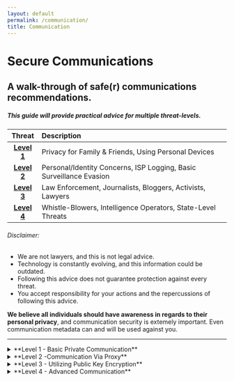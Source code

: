 ```yaml
---
layout: default
permalink: /communication/
title: Communication
---
```

Secure Communications
====================

A walk-through of safe(r) communications recommendations.
--------------------------------------------------

##### This guide will provide practical advice for multiple threat-levels.

| Threat | Description |
|:-------:|:-----------------------------------------------------------|
| **[Level 1](#level1)** |Privacy for Family & Friends, Using Personal Devices|
| **[Level 2](#level2)** |Personal/Identity Concerns, ISP Logging, Basic Surveillance Evasion|
| **[Level 3](#level3)** |Law Enforcement, Journalists, Bloggers, Activists, Lawyers|
| **[Level 4](#level4)** |Whistle-Blowers, Intelligence Operators, State-Level Threats|

###### Disclaimer:

* We are not lawyers, and this is not legal advice.
* Technology is constantly evolving, and this information could be outdated.
* Following this advice does not guarantee protection against every threat.
* You accept responsibility for your actions and the repercussions of following this advice.

**We believe all individuals should have awareness in regards to their personal privacy**, and communication security is extemely important. Even communication metadata can and will be used against you. 


---

<details>
<summary>
**Level 1 - Basic Private Communication**
<a class="anchor" name="level1"></a>
</summary>

Depending on your particular threat level, various issues need to be considered. If you're only needing privacy from family/friends standard information security protocols will be enough to protect you: 

|OpSec Basics:|
|:-------|
|[OpenSourceSec Blog - Strong Password](https://opensourcesec.wordpress.com/2015/12/08/passwords/)|
|[OpenSourceSec Blog - Malware Awarness](https://opensourcesec.wordpress.com/2015/12/15/malware/)|
|[NetP Wiki - Browsing - Level 1]({{ site.baseurl }}/browsing/#level1)|

Anytime security or privacy is needed you should create separate email/messenger accounts specifically for this purpose. If you use a cell phone, laptop or device that offers full disk encryption it should be used, especially with a strong passphrase. A weak or guessable passphrase is useless. 

There are literally thousands of applications and email services for all platforms that offer encrypted/secure communication. Even Apple's default messaging app iMessage uses encryption. Using these services will encrypt your traffic and authenticate the remote connection. Some do this better than others. This will protect you from packet sniffing and ISP/network provider surveillance. 

It should be noted that we may never know what companies have surveillance capabilities built in to their software. State level threats may also utilize zero-day exploits to decrypt captured communications or crack encrypted devices. There are also possibilities for threats to access a device while it is in use and capture keystrokes/screen-shots before anything is encrypted. 

>The EFF does an amazing job comparing many 'secure' ways to communicate and created a handy chart: 
><ul>
><li>[Secure Messaging Scorecard("Which apps and tools actually keep your messages safe?")](https://www.eff.org/secure-messaging-scorecard)</li>

> [Top <i class="fa fa-arrow-circle-up fa-lg"></i>](#top-of-page)

</details>

<details>
<summary>
**Level 2 -Communication Via Proxy**
<a class="anchor" name="level2"></a>
</summary>

Communication security in this guide is built on a foundation of browsing security. Think of security in relation to how a castle defense is setup. There are rings. Browsing safety is the outer ring.

|Select threat level:|
|:-------|
|[NetP Wiki - Browsing - Level 2]({{ site.baseurl }}/browsing/#level2)|
|[NetP Wiki - Browsing - Level 3]({{ site.baseurl }}/browsing/#level3)|
|[NetP Wiki - Browsing - Level 4]({{ site.baseurl }}/browsing/#level4)|

After implementing those protocols, use one the services stated above. If you want something more advanced that standard applications you should consider:

|Advanced Chat Methods:|
|:-------|
|[OTR(off-the-record) Messaging](https://en.wikipedia.org/wiki/Off-the-Record_Messaging)|
|[TorChat](https://en.wikipedia.org/wiki/TorChat)|

Never use a personal or known account. Only access those accounts after following the recommendations. If you have a high threat level it may be necessary to make an exhaustive checklist to attain safety. Even ONE mistake can be all it takes. 

> [Top <i class="fa fa-arrow-circle-up fa-lg"></i>](#top-of-page)

</details>

<details>
<summary>
**Level 3 - Utilizing Public Key Encryption**
<a class="anchor" name="level3"></a>
</summary>

GPG or GnuPG (previously known to many as PGP), is a form of public key encryption used for encrypted communications and digitally signing messages to verify integrity. 

For a basic introduction to public key encryption, see: [OpenSourceSec Blog - Cryptography Basics](https://opensourcesec.wordpress.com/2016/01/13/public-key-cryptography-basics-pgpopenpgpgnupg/)

Special care should be taken when exchanging keys. This can be best done in person (or at a key party). You can also use a key server to retrieve keys. 

|GPG Resources:|
|:-------|
|[The GNU Privacy Guard](https://www.gnupg.org/)|
|[MANUAL - Using The GNU Privacy Guard](https://www.gnupg.org/documentation/manuals/gnupg/)|
|[MIT PGP Public Key Server](https://pgp.mit.edu/)|
|[Validating Other Keys On Your Public Keyring](https://www.gnupg.org/gph/en/manual/x334.html)|

> [Top <i class="fa fa-arrow-circle-up fa-lg"></i>](#top-of-page)

</details>

<details>
<summary>
**Level 4 - Advanced Communication**
<a class="anchor" name="level4"></a>
</summary>

##### At this level, at a minimum, you should be: 

Using a public Wi-Fi access point. 
- Use a different AP each time.
- Recon for video surveillance before using.

Using a burner device.

Using [Tails](https://tails.boum.org/) with a spoofed MAC.

##### Steganography

If the previous recommendations aren't enough there is a higher level of communications security that employs steganography. Steganography is the art of hiding your message within another file. There are various tools that can embed text in the metadata of image files, mp3 files, etc. 

You can use GPG to encrypt a message, use a stego tool to inject it into an image file, then you send that file to the recipient who reverses the process. 

##### High Speed Overkill Stego

In the days of the American Revolution, intelligence operators would communicate without ever meeting face to face or communicating directly. They used a form of steganography that uses cleverly written newspaper classified ads. Some researchers say this technique is still used. 

Using a stego tool to embed a GPG encrypted message and posting it to a random image board from a clean access point is literally impossible to detect or prevent. There are 1000's of image boards with billions of images being posted constantly. 

> [Top <i class="fa fa-arrow-circle-up fa-lg"></i>](#top-of-page)

</details>
